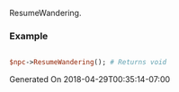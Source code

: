 ResumeWandering.
### Example

```perl

$npc->ResumeWandering(); # Returns void
```


Generated On 2018-04-29T00:35:14-07:00